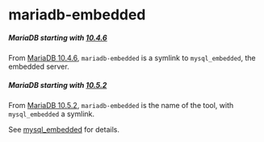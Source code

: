 # mariadb-embedded

##### MariaDB starting with [10.4.6](/kb/en/mariadb-1046-release-notes/)

From [MariaDB 10.4.6](/kb/en/mariadb-1046-release-notes/), `mariadb-embedded` is a symlink to `mysql_embedded`, the embedded server.

##### MariaDB starting with [10.5.2](/kb/en/mariadb-1052-release-notes/)

From [MariaDB 10.5.2](/kb/en/mariadb-1052-release-notes/), `mariadb-embedded` is the name of the tool, with `mysql_embedded` a symlink.

See [mysql_embedded](/clients-utilities/mysql_embedded/) for details.